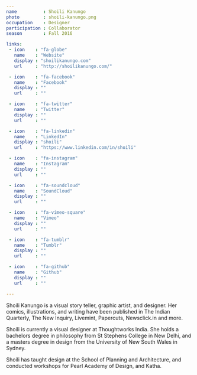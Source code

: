 ```yaml
---
name          : Shoili Kanungo
photo         : shoili-kanungo.png
occupation    : Designer
participation : Collaborator
season        : Fall 2016

links:
 - icon    : "fa-globe"
   name    : "Website"
   display : "shoilikanungo.com"
   url     : "http://shoilikanungo.com/"

 - icon    : "fa-facebook"
   name    : "Facebook"
   display : ""
   url     : ""

 - icon    : "fa-twitter"
   name    : "Twitter"
   display : ""
   url     : ""

 - icon    : "fa-linkedin"
   name    : "LinkedIn"
   display : "shoili"
   url     : "https://www.linkedin.com/in/shoili"

 - icon    : "fa-instagram"
   name    : "Instagram"
   display : ""
   url     : ""

 - icon    : "fa-soundcloud"
   name    : "SoundCloud"
   display : ""
   url     : ""

 - icon    : "fa-vimeo-square"
   name    : "Vimeo"
   display : ""
   url     : ""

 - icon    : "fa-tumblr"
   name    : "Tumblr"
   display : ""
   url     : ""

 - icon    : "fa-github"
   name    : "Github"
   display : ""
   url     : ""

---
```

Shoili Kanungo is a visual story teller, graphic artist, and designer. Her comics, illustrations, and writing have been published in The Indian Quarterly, The New Inquiry, Livemint, Papercuts, Newsclick.in and more.

Shoili is currently a visual designer at Thoughtworks India. She holds a bachelors degree in philosophy from St Stephens College in New Delhi, and a masters degree in design from the University of New South Wales in Sydney.

Shoili has taught design at the School of Planning and Architecture, and conducted workshops for Pearl Academy of Design, and Katha.